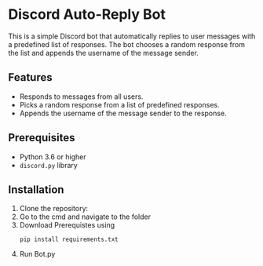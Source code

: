 # Discord Auto-Reply Bot

This is a simple Discord bot that automatically replies to user messages with a predefined list of responses. The bot chooses a random response from the list and appends the username of the message sender.

## Features

- Responds to messages from all users.
- Picks a random response from a list of predefined responses.
- Appends the username of the message sender to the response.

## Prerequisites

- Python 3.6 or higher
- `discord.py` library

## Installation

1. Clone the repository:
2. Go to the cmd and navigate to the folder
3. Download Prerequistes using
   ```
   pip install requirements.txt
   ```
4. Run Bot.py
